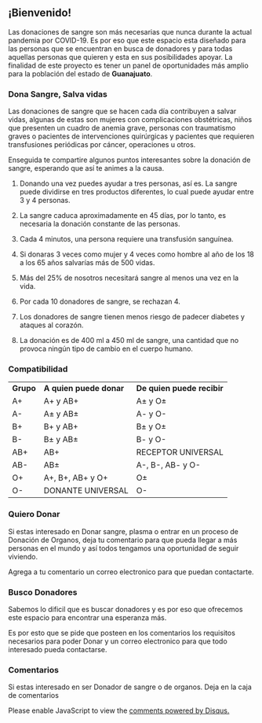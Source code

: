 ## ¡Bienvenido!
Las donaciones de sangre son más necesarias que nunca durante la actual pandemia por COVID-19. Es por eso que este espacio esta diseñado para las personas que se encuentran en busca de donadores y para todas aquellas personas que quieren y esta en sus posibilidades apoyar.
La finalidad de este proyecto es tener un panel de oportunidades más amplio para la población del estado de **Guanajuato**.

### Dona Sangre, Salva vidas

Las donaciones de sangre que se hacen cada día contribuyen a salvar vidas, algunas de estas son mujeres con complicaciones obstétricas, niños que presenten un cuadro de anemia grave, personas con traumatismo graves o pacientes de intervenciones quirúrgicas y pacientes que requieren transfusiones periódicas por cáncer, operaciones u otros.

Enseguida te compartire algunos puntos interesantes sobre la donación de sangre, esperando que así te animes a la causa.

1. Donando una vez puedes ayudar a tres personas, así es. La sangre puede dividirse en tres productos diferentes, lo cual puede ayudar entre 3 y 4 personas.  

2. La sangre caduca aproximadamente en 45 días, por lo tanto, es necesaria la donación constante de las personas.  

3. Cada 4 minutos, una persona requiere una transfusión sanguínea.  

5. Si donaras 3 veces como mujer y 4 veces como hombre al año de los 18 a los 65 años salvarías más de 500 vidas.  

6. Más del 25% de nosotros necesitará sangre al menos una vez en la vida.  

7. Por cada 10 donadores de sangre, se rechazan 4.   

8. Los donadores de sangre tienen menos riesgo de padecer diabetes y ataques al corazón.  

9. La donación es de 400 ml a 450 ml de sangre, una cantidad que no provoca ningún tipo de cambio en el cuerpo humano.  


### Compatibilidad
<html>
<head><title>Ejemplo de tabla sencilla</title></head>
<body>

<table>
<tr>
  <td><strong>Grupo</strong></td>
  <td><strong>A quien puede donar</strong></td>
  <td><strong>De quien puede recibir</strong></td>
</tr>

<tr>
  <td>A+</td>
  <td>A+ y AB+</td>
  <td> A± y O±</td>
</tr>
<tr>
  <td>A-</td>
  <td> A± y AB±</td>
  <td> A- y O-</td>
</tr>
<tr>
  <td>B+</td>
  <td> B+ y AB+</td>
  <td>B± y O±</td>
</tr>
<tr>
  <td>B-</td>
  <td>B± y AB±</td>
  <td> B- y O-</td>
</tr>

<tr>
  <td>AB+</td>
  <td>AB+</td>
  <td>RECEPTOR UNIVERSAL</td>
</tr>
<tr>
  <td>AB-</td>
  <td>AB±</td>
  <td> A-, B-, AB- y O-</td>
</tr>
<tr>
  <td>O+</td>
  <td> A+, B+, AB+ y O+</td>
  <td> O±</td>
</tr>
<tr>
  <td>O-</td>
  <td>DONANTE UNIVERSAL</td>
  <td>O-</td>
</tr>
</table>

</body>
</html>





### Quiero Donar

Si estas interesado en Donar sangre, plasma o entrar en un proceso de Donación de Organos, deja tu comentario para que pueda llegar a más personas en el mundo y así todos tengamos una oportunidad de seguir viviendo. 

Agrega a tu comentario un correo electronico para que puedan contactarte. 

### Busco Donadores 

Sabemos lo dificil que es buscar donadores y es por eso que ofrecemos este espacio para encontrar una esperanza más. 

Es por esto que se pide que posteen en los comentarios los requisitos necesarios para poder Donar y un correo electronico para que todo interesado pueda contactarse. 


### Comentarios

Si estas interesado en ser Donador de sangre o de organos. Deja en la caja de comentarios

<div id="disqus_thread"></div>
<script>
    /**
    *  RECOMMENDED CONFIGURATION VARIABLES: EDIT AND UNCOMMENT THE SECTION BELOW TO INSERT DYNAMIC VALUES FROM YOUR PLATFORM OR CMS.
    *  LEARN WHY DEFINING THESE VARIABLES IS IMPORTANT: https://disqus.com/admin/universalcode/#configuration-variables    */
    /*
    var disqus_config = function () {
    this.page.url = PAGE_URL;  // Replace PAGE_URL with your page's canonical URL variable
    this.page.identifier = PAGE_IDENTIFIER; // Replace PAGE_IDENTIFIER with your page's unique identifier variable
    };
    */
    (function() { // DON'T EDIT BELOW THIS LINE
    var d = document, s = d.createElement('script');
    s.src = 'https://donando-vida.disqus.com/embed.js';
    s.setAttribute('data-timestamp', +new Date());
    (d.head || d.body).appendChild(s);
    })();
</script>
<noscript>Please enable JavaScript to view the <a href="https://disqus.com/?ref_noscript">comments powered by Disqus.</a></noscript>
